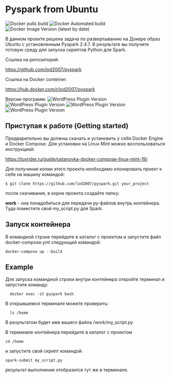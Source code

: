 # Pyspark from Ubuntu

 ![Docker pulls build](https://img.shields.io/docker/pulls/lod2007/pyspark)
 ![Docker Automated build](https://img.shields.io/docker/automated/lod2007/pyspark)
 ![Docker Image Version (latest by date)](https://img.shields.io/docker/v/lod2007/pyspark)

В данном проекте решена задача по развертыванию на Докере образ Ubuntu с установленным Pyspark  2.4.7.
В результате вы получите готовую среду для запуска скриптов Python для Spark.

Ссылка на репозиторий:

https://github.com/lod2007/pyspark

Ссылка на Docker conteiner:

https://hub.docker.com/r/lod2007/pyspark

Версии программ:
![WordPress Plugin Version](https://img.shields.io/badge/python-3.7-green)
![WordPress Plugin Version](https://img.shields.io/badge/spark-2.4.7-orange)
![WordPress Plugin Version](https://img.shields.io/badge/hadoop-2.7-blue)
![WordPress Plugin Version](https://img.shields.io/badge/jdk-1.8.0_292-red)

## Приступая к работе (Getting started)


Предварительно вы должны скачать и установить у себя Docker Engine и Docker Compose.
Для установки на Linux Mint можно воспользоваться инструкцией:

https://tuxrider.ru/guide/ustanovka-docker-compose-linux-mint-19/

Для получения копии этого проекта необходимо клонировать проект к себе на машину командой:

    $ git clone https://github.com/lod2007/pyspark.git your_project

после скачивания, в корне проекта создайте папку: 

**work** - она понадобиться для передачи py-файлов внутрь контейнера. Туда поместите свой my_script.py для Spark.

## Запуск контейнера

В командной строке перейдите в каталог с проектом и запустите файл docker-compose.yml следующей командой:

    docker-compose up --build
  
## Example
  
  Для запуска командной строки внутри контейнера откройте терминал и запустите команду:
  
      docker exec -it pyspark bash
  
  В открывшемся терминале можете проверить:
  
      ls /home
      
 В результатом будет имя вашего файла /work/my_script.py 
 
 В терминале контейнера перейдите в каталог с проектом
 
    cd /home
    
 и запустите свой скрипт командой:
 
    spark-submit my_script.py
    
 результат выполнения отобразится тут же в терминале.
   
      
